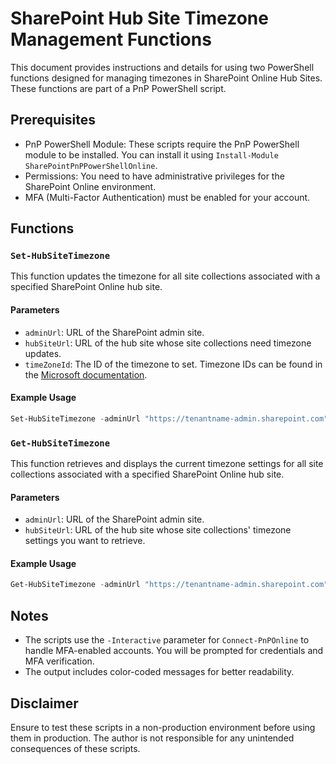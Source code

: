# SharePoint Hub Site Timezone Management Functions

This document provides instructions and details for using two PowerShell functions designed for managing timezones in SharePoint Online Hub Sites. These functions are part of a PnP PowerShell script.

## Prerequisites
- PnP PowerShell Module: These scripts require the PnP PowerShell module to be installed. You can install it using `Install-Module SharePointPnPPowerShellOnline`.
- Permissions: You need to have administrative privileges for the SharePoint Online environment.
- MFA (Multi-Factor Authentication) must be enabled for your account.

## Functions

### `Set-HubSiteTimezone`
This function updates the timezone for all site collections associated with a specified SharePoint Online hub site.

#### Parameters
- `adminUrl`: URL of the SharePoint admin site.
- `hubSiteUrl`: URL of the hub site whose site collections need timezone updates.
- `timeZoneId`: The ID of the timezone to set. Timezone IDs can be found in the [Microsoft documentation](https://learn.microsoft.com/en-us/previous-versions/office/sharepoint-csom/jj171282(v=office.15)#remarks).

#### Example Usage
```powershell
Set-HubSiteTimezone -adminUrl "https://tenantname-admin.sharepoint.com" -hubSiteUrl "https://tenantname.sharepoint.com" -timeZoneId 13
```

### `Get-HubSiteTimezone`
This function retrieves and displays the current timezone settings for all site collections associated with a specified SharePoint Online hub site.

#### Parameters
- `adminUrl`: URL of the SharePoint admin site.
- `hubSiteUrl`: URL of the hub site whose site collections' timezone settings you want to retrieve.

#### Example Usage
```powershell
Get-HubSiteTimezone -adminUrl "https://tenantname-admin.sharepoint.com" -hubSiteUrl "https://tenantname.sharepoint.com"
```

## Notes
- The scripts use the `-Interactive` parameter for `Connect-PnPOnline` to handle MFA-enabled accounts. You will be prompted for credentials and MFA verification.
- The output includes color-coded messages for better readability.

## Disclaimer
Ensure to test these scripts in a non-production environment before using them in production. The author is not responsible for any unintended consequences of these scripts.

